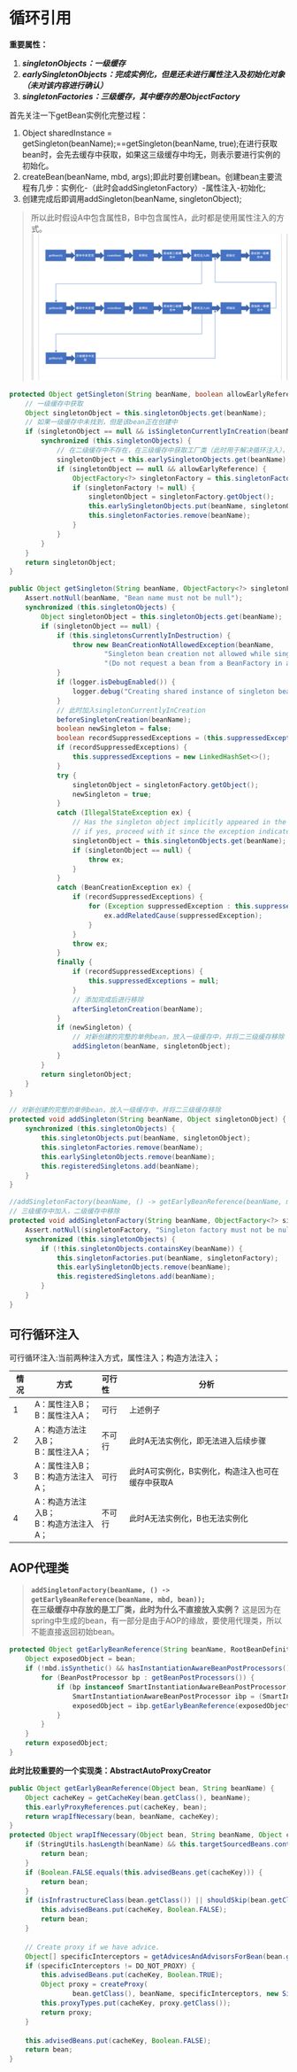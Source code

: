 # 循环引用
**重要属性：**
1. ***singletonObjects：一级缓存***
2. ***earlySingletonObjects：完成实例化，但是还未进行属性注入及初始化对象（未对该内容进行确认）***
3. ***singletonFactories：三级缓存，其中缓存的是ObjectFactory***

首先关注一下getBean实例化完整过程：
1. Object sharedInstance = getSingleton(beanName);==getSingleton(beanName, true);在进行获取bean时，会先去缓存中获取，如果这三级缓存中均无，则表示要进行实例的初始化。
2. createBean(beanName, mbd, args);即此时要创建bean。创建bean主要流程有几步：实例化-（此时会addSingletonFactory）-属性注入-初始化;
3. 创建完成后即调用addSingleton(beanName, singletonObject);

> 所以此时假设A中包含属性B，B中包含属性A，此时都是使用属性注入的方式。
![循环注入](../image/循环注入.png)
```java
protected Object getSingleton(String beanName, boolean allowEarlyReference) {
    // 一级缓存中获取
    Object singletonObject = this.singletonObjects.get(beanName);
    // 如果一级缓存中未找到，但是该bean正在创建中
    if (singletonObject == null && isSingletonCurrentlyInCreation(beanName)) {
        synchronized (this.singletonObjects) {
            // 在二级缓存中不存在，在三级缓存中获取工厂类（此时用于解决循环注入），并将缓存移向二级缓存
            singletonObject = this.earlySingletonObjects.get(beanName);
            if (singletonObject == null && allowEarlyReference) {
                ObjectFactory<?> singletonFactory = this.singletonFactories.get(beanName);
                if (singletonFactory != null) {
                    singletonObject = singletonFactory.getObject();
                    this.earlySingletonObjects.put(beanName, singletonObject);
                    this.singletonFactories.remove(beanName);
                }
            }
        }
    }
    return singletonObject;
}
```

```java
public Object getSingleton(String beanName, ObjectFactory<?> singletonFactory) {
    Assert.notNull(beanName, "Bean name must not be null");
    synchronized (this.singletonObjects) {
        Object singletonObject = this.singletonObjects.get(beanName);
        if (singletonObject == null) {
            if (this.singletonsCurrentlyInDestruction) {
                throw new BeanCreationNotAllowedException(beanName,
                        "Singleton bean creation not allowed while singletons of this factory are in destruction " +
                        "(Do not request a bean from a BeanFactory in a destroy method implementation!)");
            }
            if (logger.isDebugEnabled()) {
                logger.debug("Creating shared instance of singleton bean '" + beanName + "'");
            }
            // 此时加入singletonCurrentlyInCreation
            beforeSingletonCreation(beanName);
            boolean newSingleton = false;
            boolean recordSuppressedExceptions = (this.suppressedExceptions == null);
            if (recordSuppressedExceptions) {
                this.suppressedExceptions = new LinkedHashSet<>();
            }
            try {
                singletonObject = singletonFactory.getObject();
                newSingleton = true;
            }
            catch (IllegalStateException ex) {
                // Has the singleton object implicitly appeared in the meantime ->
                // if yes, proceed with it since the exception indicates that state.
                singletonObject = this.singletonObjects.get(beanName);
                if (singletonObject == null) {
                    throw ex;
                }
            }
            catch (BeanCreationException ex) {
                if (recordSuppressedExceptions) {
                    for (Exception suppressedException : this.suppressedExceptions) {
                        ex.addRelatedCause(suppressedException);
                    }
                }
                throw ex;
            }
            finally {
                if (recordSuppressedExceptions) {
                    this.suppressedExceptions = null;
                }
                // 添加完成后进行移除
                afterSingletonCreation(beanName);
            }
            if (newSingleton) {
                // 对新创建的完整的单例bean，放入一级缓存中，并将二三级缓存移除
                addSingleton(beanName, singletonObject);
            }
        }
        return singletonObject;
    }
}
```

```java
// 对新创建的完整的单例bean，放入一级缓存中，并将二三级缓存移除
protected void addSingleton(String beanName, Object singletonObject) {
    synchronized (this.singletonObjects) {
        this.singletonObjects.put(beanName, singletonObject);
        this.singletonFactories.remove(beanName);
        this.earlySingletonObjects.remove(beanName);
        this.registeredSingletons.add(beanName);
    }
}
```


```java
//addSingletonFactory(beanName, () -> getEarlyBeanReference(beanName, mbd, bean));
// 三级缓存中加入，二级缓存中移除
protected void addSingletonFactory(String beanName, ObjectFactory<?> singletonFactory) {
    Assert.notNull(singletonFactory, "Singleton factory must not be null");
    synchronized (this.singletonObjects) {
        if (!this.singletonObjects.containsKey(beanName)) {
            this.singletonFactories.put(beanName, singletonFactory);
            this.earlySingletonObjects.remove(beanName);
            this.registeredSingletons.add(beanName);
        }
    }
}
```

## 可行循环注入
可行循环注入:当前两种注入方式，属性注入；构造方法注入；  

|情况|方式|可行性|分析|
|---|---|:---|---|
|1|A：属性注入B；<br/>B：属性注入A；|可行|上述例子|
|2|A：构造方法注入B；<br/>B：属性注入A；|不可行|此时A无法实例化，即无法进入后续步骤|
|3|A：属性注入B；<br/>B：构造方法注入A；|可行|此时A可实例化，B实例化，构造注入也可在缓存中获取A|
|4|A：构造方法注入B；<br/>B：构造方法注入A；|不可行|此时A无法实例化，B也无法实例化|

## AOP代理类
> **`addSingletonFactory(beanName, () -> getEarlyBeanReference(beanName, mbd, bean));`<br/>在三级缓存中存放的是工厂类，此时为什么不直接放入实例？**
> 这是因为在spring中生成的bean，有一部分是由于AOP的缘故，要使用代理类，所以不能直接返回初始bean。

```java
protected Object getEarlyBeanReference(String beanName, RootBeanDefinition mbd, Object bean) {
    Object exposedObject = bean;
    if (!mbd.isSynthetic() && hasInstantiationAwareBeanPostProcessors()) {
        for (BeanPostProcessor bp : getBeanPostProcessors()) {
            if (bp instanceof SmartInstantiationAwareBeanPostProcessor) {
                SmartInstantiationAwareBeanPostProcessor ibp = (SmartInstantiationAwareBeanPostProcessor) bp;
                exposedObject = ibp.getEarlyBeanReference(exposedObject, beanName);
            }
        }
    }
    return exposedObject;
}
```
**此时比较重要的一个实现类：AbstractAutoProxyCreator**
```java
public Object getEarlyBeanReference(Object bean, String beanName) {
    Object cacheKey = getCacheKey(bean.getClass(), beanName);
    this.earlyProxyReferences.put(cacheKey, bean);
    return wrapIfNecessary(bean, beanName, cacheKey);
}
protected Object wrapIfNecessary(Object bean, String beanName, Object cacheKey) {
    if (StringUtils.hasLength(beanName) && this.targetSourcedBeans.contains(beanName)) {
        return bean;
    }
    if (Boolean.FALSE.equals(this.advisedBeans.get(cacheKey))) {
        return bean;
    }
    if (isInfrastructureClass(bean.getClass()) || shouldSkip(bean.getClass(), beanName)) {
        this.advisedBeans.put(cacheKey, Boolean.FALSE);
        return bean;
    }

    // Create proxy if we have advice.
    Object[] specificInterceptors = getAdvicesAndAdvisorsForBean(bean.getClass(), beanName, null);
    if (specificInterceptors != DO_NOT_PROXY) {
        this.advisedBeans.put(cacheKey, Boolean.TRUE);
        Object proxy = createProxy(
                bean.getClass(), beanName, specificInterceptors, new SingletonTargetSource(bean));
        this.proxyTypes.put(cacheKey, proxy.getClass());
        return proxy;
    }

    this.advisedBeans.put(cacheKey, Boolean.FALSE);
    return bean;
}
```